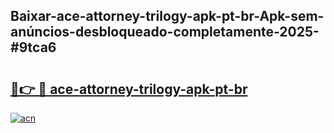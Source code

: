 ## Baixar-ace-attorney-trilogy-apk-pt-br-Apk-sem-anúncios-desbloqueado-completamente-2025-#9tca6

# <h2><a href="https://ainizakaria.my?title=ace-attorney-trilogy-apk-pt-br&ref=20M">🔗👉 🔴 ace-attorney-trilogy-apk-pt-br</a></h2>

[![acn](https://github.com/user-attachments/assets/0f9c940e-d8b0-45ae-aac7-cd30a18b3e1c)](https://ainizakaria.my?title=ace-attorney-trilogy-apk-pt-br&ref=20M)

